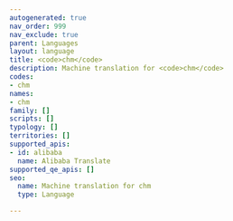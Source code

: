 ```yaml
---
autogenerated: true
nav_order: 999
nav_exclude: true
parent: Languages
layout: language
title: <code>chm</code>
description: Machine translation for <code>chm</code>
codes:
- chm
names:
- chm
family: []
scripts: []
typology: []
territories: []
supported_apis:
- id: alibaba
  name: Alibaba Translate
supported_qe_apis: []
seo:
  name: Machine translation for chm
  type: Language

---
```


